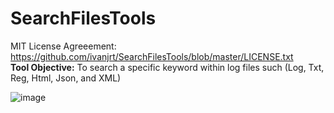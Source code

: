 # SearchFilesTools

MIT License Agreeement: https://github.com/ivanjrt/SearchFilesTools/blob/master/LICENSE.txt <br/>
**Tool Objective:** To search a specific keyword within log files such (Log, Txt, Reg, Html, Json, and XML)

![image](https://github.com/ivanjrt/SearchFilesTools/assets/44326428/8b2c6a18-1db7-4167-8159-51b2edf08d62)

